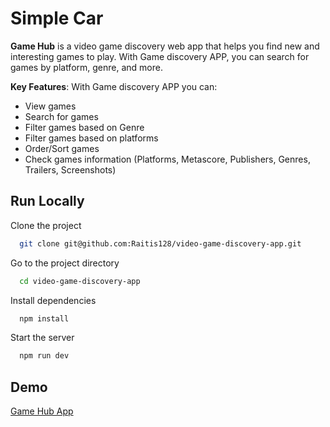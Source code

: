 
# Simple Car

**Game Hub** is a video game discovery web app that helps you find new and interesting games to play. With Game discovery APP, you can search for games by platform, genre, and more.

**Key Features**:
With Game discovery APP you can:

- View games
- Search for games
- Filter games based on Genre
- Filter games based on platforms
- Order/Sort games
- Check games information (Platforms, Metascore, Publishers, Genres, Trailers, Screenshots)

## Run Locally

Clone the project

```bash
  git clone git@github.com:Raitis128/video-game-discovery-app.git
```

Go to the project directory

```bash
  cd video-game-discovery-app
```

Install dependencies

```bash
  npm install
```

Start the server

```bash
  npm run dev
```


## Demo

[Game Hub App](https://video-game-discovery-app-beta.vercel.app/)
